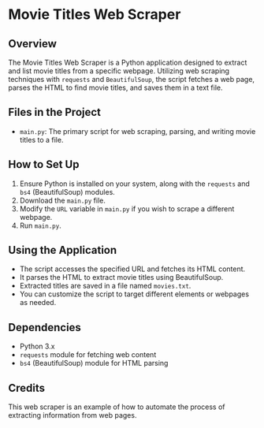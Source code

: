 # Movie Titles Web Scraper

## Overview
The Movie Titles Web Scraper is a Python application designed to extract and list movie titles from a specific webpage. Utilizing web scraping techniques with `requests` and `BeautifulSoup`, the script fetches a web page, parses the HTML to find movie titles, and saves them in a text file.

## Files in the Project
- `main.py`: The primary script for web scraping, parsing, and writing movie titles to a file.

## How to Set Up
1. Ensure Python is installed on your system, along with the `requests` and `bs4` (BeautifulSoup) modules.
2. Download the `main.py` file.
3. Modify the `URL` variable in `main.py` if you wish to scrape a different webpage.
4. Run `main.py`.

## Using the Application
- The script accesses the specified URL and fetches its HTML content.
- It parses the HTML to extract movie titles using BeautifulSoup.
- Extracted titles are saved in a file named `movies.txt`.
- You can customize the script to target different elements or webpages as needed.

## Dependencies
- Python 3.x
- `requests` module for fetching web content
- `bs4` (BeautifulSoup) module for HTML parsing

## Credits
This web scraper is an example of how to automate the process of extracting information from web pages.

